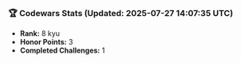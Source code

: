 ### 🏆 Codewars Stats (Updated: 2025-07-27 14:07:35 UTC)

- **Rank:** 8 kyu
- **Honor Points:** 3
- **Completed Challenges:** 1
